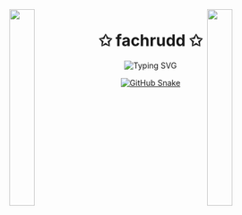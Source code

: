 <!-- Animated GIFs Left & Right -->
<img align="left" src="https://user-images.githubusercontent.com/65187002/144930161-2f783401-8d27-4fdf-a2f7-cc0ba32f1f1f.gif" width="30%" style="display:inline;">
<img align="right" src="https://user-images.githubusercontent.com/65187002/144930161-2f783401-8d27-4fdf-a2f7-cc0ba32f1f1f.gif" width="30%" style="display:inline;">

<!-- Centered Title -->
<h1 align="center">✩ fachrudd ✩</h1>

<!-- Typing Effect -->
<p align="center">
  <img src="https://readme-typing-svg.herokuapp.com?font=Fira+Code&duration=3000&pause=1000&color=D62F79&center=true&vCenter=true&width=280&lines=Welcome+to+my+profile!;Have+a+look+around!" alt="Typing SVG" />
</p>

<!-- Snake Animation -->
<div align="center">
  <a href="https://github.com/fachruddinruddin">
    <img src="https://github.com/fachruddinruddin/fachrudd/assets/98691805/2e164547-cc71-4889-8758-d8d13096a0c9" alt="GitHub Snake" />
  </a>
</div>
